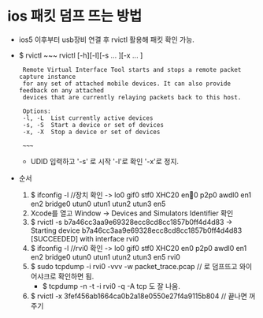 # ios 패킷 덤프 뜨는 방법

 * ios5 이후부터 usb장비 연결 후 rvictl 활용해 패킷 확인 가능.
 * $ rvictl
        ~~~
        rvictl [-h][-l][-s <udid1> ... <udidN>][-x <udid1> ... <udidN>]

        Remote Virtual Interface Tool starts and stops a remote packet capture instance
        for any set of attached mobile devices. It can also provide feedback on any attached
        devices that are currently relaying packets back to this host.

        Options:
        -l, -L  List currently active devices
        -s, -S  Start a device or set of devices
        -x, -X  Stop a device or set of devices

        ~~~
    - UDID 입력하고 '-s' 로 시작 '-l'로 확인 '-x'로 정지.

 * 순서
    1. $ ifconfig  -l //장치 확인 
        -> lo0 gif0 stf0 XHC20 en0 p2p0 awdl0 en1 en2 bridge0 utun0 utun1 utun2 utun3 en5
    2. Xcode를 열고 Window -> Devices and Simulators Identifier 확인 
    3. $ rvictl -s b7a46cc3aa9e69328ecc8cd8cc1857b0ff4d4d83
        -> Starting device b7a46cc3aa9e69328ecc8cd8cc1857b0ff4d4d83 [SUCCEEDED] with interface rvi0
    4. $ ifconfig -l //rvi0 확인
        -> lo0 gif0 stf0 XHC20 en0 p2p0 awdl0 en1 en2 bridge0 utun0 utun1 utun2 utun3 en5 rvi0
    5. $ sudo tcpdump -i rvi0 -vvv -w packet_trace.pcap // 로 덤프뜨고 와이어샤크로 확인하면 됨.
        - $ tcpdump -n -t -i rvi0 -q -A tcp 도 잘 나옴.
    6. $ rvictl -x 3fef456ab1664ca0b2a18e0550e27f4a9115b804 // 끝나면 꺼주기